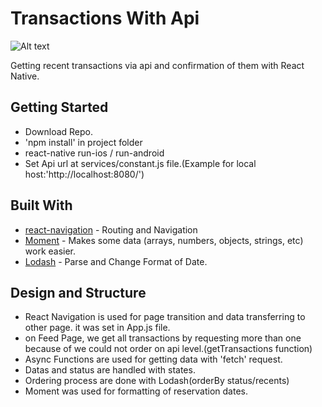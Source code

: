 # Transactions With Api 

![Alt text](https://i.ibb.co/qm7NDk0/pexels-photo-684387-1.jpg)

Getting recent transactions via api and confirmation of them with React Native.

## Getting Started

* Download Repo.
* 'npm install' in project folder
* react-native run-ios / run-android  
* Set Api url at services/constant.js file.(Example for local host:'http://localhost:8080/')


## Built With

* [react-navigation](https://reactnavigation.org/) - Routing and Navigation
* [Moment](https://momentjs.com/) - Makes some data (arrays, numbers, objects, strings, etc) work easier.
* [Lodash](https://lodash.com/) - Parse and Change Format of Date.


## Design and Structure

* React Navigation is used for page transition and data transferring to other page. it was set in App.js file.
* on Feed Page, we get all transactions by requesting more than one because of we could not order on api level.(getTransactions function) 
* Async Functions are used for getting data with 'fetch' request.
* Datas and status are handled with states.
* Ordering process are done with Lodash(orderBy status/recents)
* Moment was used for formatting of reservation dates.

